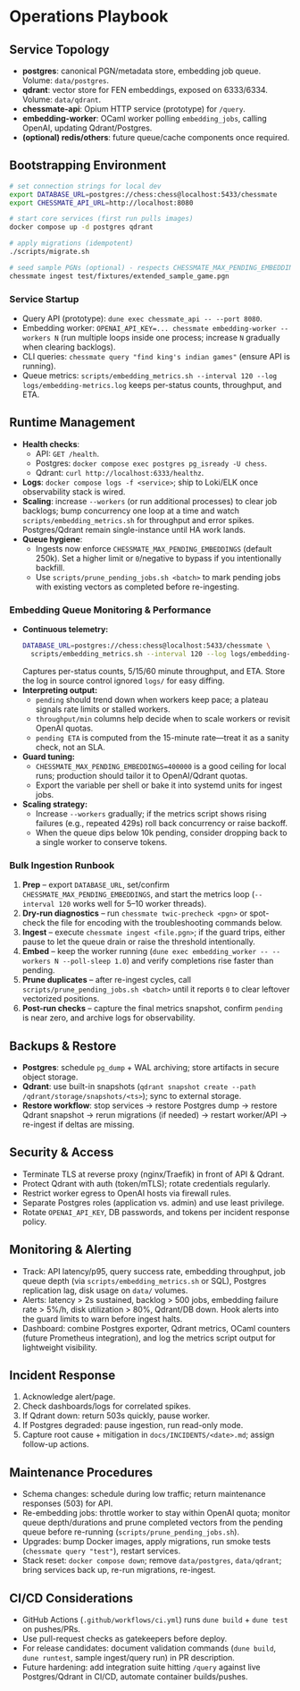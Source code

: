 # Operations Playbook

## Service Topology
- **postgres**: canonical PGN/metadata store, embedding job queue. Volume: `data/postgres`.
- **qdrant**: vector store for FEN embeddings, exposed on 6333/6334. Volume: `data/qdrant`.
- **chessmate-api**: Opium HTTP service (prototype) for `/query`.
- **embedding-worker**: OCaml worker polling `embedding_jobs`, calling OpenAI, updating Qdrant/Postgres.
- **(optional) redis/others**: future queue/cache components once required.

## Bootstrapping Environment
```sh
# set connection strings for local dev
export DATABASE_URL=postgres://chess:chess@localhost:5433/chessmate
export CHESSMATE_API_URL=http://localhost:8080

# start core services (first run pulls images)
docker compose up -d postgres qdrant

# apply migrations (idempotent)
./scripts/migrate.sh

# seed sample PGNs (optional) - respects CHESSMATE_MAX_PENDING_EMBEDDINGS
chessmate ingest test/fixtures/extended_sample_game.pgn
```

### Service Startup
- Query API (prototype): `dune exec chessmate_api -- --port 8080`.
- Embedding worker: `OPENAI_API_KEY=... chessmate embedding-worker --workers N` (run multiple loops inside one process; increase `N` gradually when clearing backlogs).
- CLI queries: `chessmate query "find king's indian games"` (ensure API is running).
- Queue metrics: `scripts/embedding_metrics.sh --interval 120 --log logs/embedding-metrics.log` keeps per-status counts, throughput, and ETA.

## Runtime Management
- **Health checks**:
  - API: `GET /health`.
  - Postgres: `docker compose exec postgres pg_isready -U chess`.
  - Qdrant: `curl http://localhost:6333/healthz`.
- **Logs**: `docker compose logs -f <service>`; ship to Loki/ELK once observability stack is wired.
- **Scaling**: increase `--workers` (or run additional processes) to clear job backlogs; bump concurrency one loop at a time and watch `scripts/embedding_metrics.sh` for throughput and error spikes. Postgres/Qdrant remain single-instance until HA work lands.
- **Queue hygiene**:
  - Ingests now enforce `CHESSMATE_MAX_PENDING_EMBEDDINGS` (default 250k). Set a higher limit or `0`/negative to bypass if you intentionally backfill.
  - Use `scripts/prune_pending_jobs.sh <batch>` to mark pending jobs with existing vectors as completed before re-ingesting.

### Embedding Queue Monitoring & Performance
- **Continuous telemetry:**
  ```sh
  DATABASE_URL=postgres://chess:chess@localhost:5433/chessmate \
    scripts/embedding_metrics.sh --interval 120 --log logs/embedding-metrics.log
  ```
  Captures per-status counts, 5/15/60 minute throughput, and ETA. Store the log in source control ignored `logs/` for easy diffing.
- **Interpreting output:**
  - `pending` should trend down when workers keep pace; a plateau signals rate limits or stalled workers.
  - `throughput/min` columns help decide when to scale workers or revisit OpenAI quotas.
  - `pending ETA` is computed from the 15-minute rate—treat it as a sanity check, not an SLA.
- **Guard tuning:**
  - `CHESSMATE_MAX_PENDING_EMBEDDINGS=400000` is a good ceiling for local runs; production should tailor it to OpenAI/Qdrant quotas.
  - Export the variable per shell or bake it into systemd units for ingest jobs.
- **Scaling strategy:**
  - Increase `--workers` gradually; if the metrics script shows rising failures (e.g., repeated 429s) roll back concurrency or raise backoff.
  - When the queue dips below 10k pending, consider dropping back to a single worker to conserve tokens.

### Bulk Ingestion Runbook
1. **Prep** – export `DATABASE_URL`, set/confirm `CHESSMATE_MAX_PENDING_EMBEDDINGS`, and start the metrics loop (`--interval 120` works well for 5–10 worker threads).
2. **Dry-run diagnostics** – run `chessmate twic-precheck <pgn>` or spot-check the file for encoding with the troubleshooting commands below.
3. **Ingest** – execute `chessmate ingest <file.pgn>`; if the guard trips, either pause to let the queue drain or raise the threshold intentionally.
4. **Embed** – keep the worker running (`dune exec embedding_worker -- --workers N --poll-sleep 1.0`) and verify completions rise faster than pending.
5. **Prune duplicates** – after re-ingest cycles, call `scripts/prune_pending_jobs.sh <batch>` until it reports `0` to clear leftover vectorized positions.
6. **Post-run checks** – capture the final metrics snapshot, confirm `pending` is near zero, and archive logs for observability.

## Backups & Restore
- **Postgres**: schedule `pg_dump` + WAL archiving; store artifacts in secure object storage.
- **Qdrant**: use built-in snapshots (`qdrant snapshot create --path /qdrant/storage/snapshots/<ts>`); sync to external storage.
- **Restore workflow**: stop services → restore Postgres dump → restore Qdrant snapshot → rerun migrations (if needed) → restart worker/API → re-ingest if deltas are missing.

## Security & Access
- Terminate TLS at reverse proxy (nginx/Traefik) in front of API & Qdrant.
- Protect Qdrant with auth (token/mTLS); rotate credentials regularly.
- Restrict worker egress to OpenAI hosts via firewall rules.
- Separate Postgres roles (application vs. admin) and use least privilege.
- Rotate `OPENAI_API_KEY`, DB passwords, and tokens per incident response policy.

## Monitoring & Alerting
- Track: API latency/p95, query success rate, embedding throughput, job queue depth (via `scripts/embedding_metrics.sh` or SQL), Postgres replication lag, disk usage on `data/` volumes.
- Alerts: latency > 2s sustained, backlog > 500 jobs, embedding failure rate > 5%/h, disk utilization > 80%, Qdrant/DB down. Hook alerts into the guard limits to warn before ingest halts.
- Dashboard: combine Postgres exporter, Qdrant metrics, OCaml counters (future Prometheus integration), and log the metrics script output for lightweight visibility.

## Incident Response
1. Acknowledge alert/page.
2. Check dashboards/logs for correlated spikes.
3. If Qdrant down: return 503s quickly, pause worker.
4. If Postgres degraded: pause ingestion, run read-only mode.
5. Capture root cause + mitigation in `docs/INCIDENTS/<date>.md`; assign follow-up actions.

## Maintenance Procedures
- Schema changes: schedule during low traffic; return maintenance responses (503) for API.
- Re-embedding jobs: throttle worker to stay within OpenAI quota; monitor queue depth/durations and prune completed vectors from the pending queue before re-running (`scripts/prune_pending_jobs.sh`).
- Upgrades: bump Docker images, apply migrations, run smoke tests (`chessmate query "test"`), restart services.
- Stack reset: `docker compose down`; remove `data/postgres`, `data/qdrant`; bring services back up, re-run migrations, re-ingest.

## CI/CD Considerations
- GitHub Actions (`.github/workflows/ci.yml`) runs `dune build` + `dune test` on pushes/PRs.
- Use pull-request checks as gatekeepers before deploy.
- For release candidates: document validation commands (`dune build`, `dune runtest`, sample ingest/query run) in PR description.
- Future hardening: add integration suite hitting `/query` against live Postgres/Qdrant in CI/CD, automate container builds/pushes.
